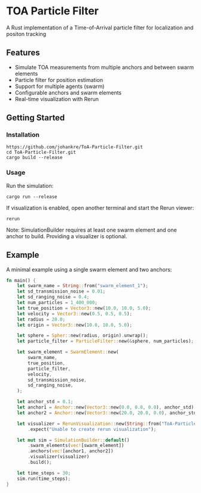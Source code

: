 # TOA Particle Filter
A Rust implementation of a Time-of-Arrival particle filter for localization and positon tracking

## Features
- Simulate TOA measurements from multiple anchors and between swarm elements
- Particle filter for position estimation
- Support for multiple agents (swarm)
- Configurable anchors and swarm elements
- Real-time visualization with Rerun

## Getting Started
### Installation
```console
https://github.com/johankre/ToA-Particle-Filter.git
cd ToA-Particle-Filter.git
cargo build --release
```

### Usage
Run the simulation:
```console
cargo run --release
```
If visualization is enabled, open another terminal and start the Rerun viewer:
```console
rerun
```

Note: SimulationBuilder requires at least one swarm element and one anchor to build. Providing a visualizer is optional.

##  Example

A minimal example using a single swarm element and two anchors:

```rust
fn main() {
    let swarm_name = String::from("swarm_element_1");
    let sd_transmission_noise = 0.01;
    let sd_ranging_noise = 0.4;
    let num_particles = 1_400_000;
    let true_position = Vector3::new(10.0, 10.0, 5.0);
    let velocity = Vector3::new(0.5, 0.5, 0.5);
    let radius = 20.0;
    let origin = Vector3::new(10.0, 10.0, 5.0);

    let sphere = Spher::new(radius, origin).unwrap();
    let particle_filter = ParticleFilter::new(&sphere, num_particles);

    let swarm_element = SwarmElement::new(
        swarm_name,
        true_position,
        particle_filter,
        velocity,
        sd_transmission_noise,
        sd_ranging_noise,
    );

    let anchor_std = 0.1;
    let anchor1 = Anchor::new(Vector3::new(0.0, 0.0, 0.0), anchor_std);
    let anchor2 = Anchor::new(Vector3::new(20.0, 20.0, 0.0), anchor_std);

    let visualizer = RerunVisualization::new(String::from("ToA-Particle-Filter"))
        .expect("Unable to create rerun visualization");

    let mut sim = SimulationBuilder::default()
        .swarm_elements(vec![swarm_element])
        .anchors(vec![anchor1, anchor2])
        .visualizer(visualizer)
        .build();

    let time_steps = 30;
    sim.run(time_steps);
}
```
